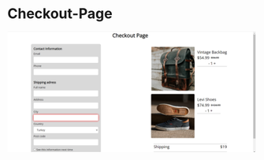 # Checkout-Page

![](https://github.com/mustafa-3/Checkout-Page/blob/master/images/Preview-check.png)
